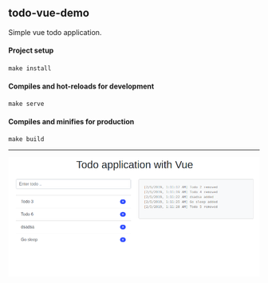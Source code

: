 ## todo-vue-demo

Simple vue todo application.

#### Project setup
```
make install
```

#### Compiles and hot-reloads for development
```
make serve
```

#### Compiles and minifies for production
```
make build
```

----

![ss](ss.png)